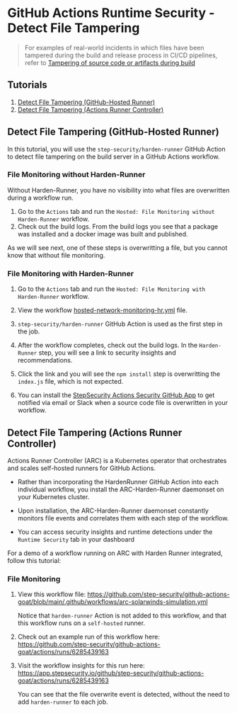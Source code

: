 # GitHub Actions Runtime Security - Detect File Tampering

> For examples of real-world incidents in which files have been tampered during the build and release process in CI/CD pipelines, refer to [Tampering of source code or artifacts during build](../Vulnerabilities/TamperingDuringBuild.md)

## Tutorials

1. [Detect File Tampering (GitHub-Hosted Runner)](#detect-file-tampering-github-hosted-runner)
2. [Detect File Tampering (Actions Runner Controller)](#detect-file-tampering-actions-runner-controller)

## Detect File Tampering (GitHub-Hosted Runner)

In this tutorial, you will use the `step-security/harden-runner` GitHub Action to detect file tampering on the build server in a GitHub Actions workflow.

### File Monitoring without Harden-Runner

Without Harden-Runner, you have no visibility into what files are overwritten during a workflow run.

1. Go to the `Actions` tab and run the `Hosted: File Monitoring without Harden-Runner` workflow.
2. Check out the build logs. From the build logs you see that a package was installed and a docker image was built and published.

As we will see next, one of these steps is overwritting a file, but you cannot know that without file monitoring.

### File Monitoring with Harden-Runner

1. Go to the `Actions` tab and run the `Hosted: File Monitoring with Harden-Runner` workflow.

2. View the workflow [hosted-network-monitoring-hr.yml](../../.github/workflows/hosted-file-monitor-with-hr.yml) file.

3. `step-security/harden-runner` GitHub Action is used as the first step in the job.

4. After the workflow completes, check out the build logs. In the `Harden-Runner` step, you will see a link to security insights and recommendations.

5. Click the link and you will see the `npm install` step is overwritting the `index.js` file, which is not expected.

6. You can install the [StepSecurity Actions Security GitHub App](https://github.com/apps/stepsecurity-actions-security) to get notified via email or Slack when a source code file is overwritten in your workflow.

## Detect File Tampering (Actions Runner Controller)

Actions Runner Controller (ARC) is a Kubernetes operator that orchestrates and scales self-hosted runners for GitHub Actions.

- Rather than incorporating the HardenRunner GitHub Action into each individual workflow, you install the ARC-Harden-Runner daemonset on your Kubernetes cluster.

- Upon installation, the ARC-Harden-Runner daemonset constantly monitors file events and correlates them with each step of the workflow.

- You can access security insights and runtime detections under the `Runtime Security` tab in your dashboard

For a demo of a workflow running on ARC with Harden Runner integrated, follow this tutorial:

### File Monitoring

1. View this workflow file:
   https://github.com/step-security/github-actions-goat/blob/main/.github/workflows/arc-solarwinds-simulation.yml

   Notice that `harden-runner` Action is not added to this workflow, and that this workflow runs on a `self-hosted` runner.

2. Check out an example run of this workflow here:
   https://github.com/step-security/github-actions-goat/actions/runs/6285439163

3. Visit the workflow insights for this run here:
   https://app.stepsecurity.io/github/step-security/github-actions-goat/actions/runs/6285439163

   You can see that the file overwrite event is detected, without the need to add `harden-runner` to each job.
